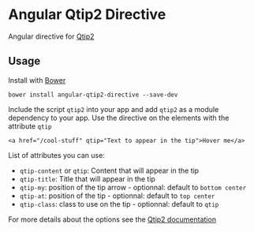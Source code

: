 # Angular Qtip2 Directive

Angular directive for [Qtip2](http://qtip2.com/)

## Usage

Install with [Bower](http://bower.io)

    bower install angular-qtip2-directive --save-dev

Include the script `qtip2` into your app and add `qtip2` as a module dependency to your app. Use the directive on the elements with the attribute `qtip`

    <a href="/cool-stuff" qtip="Text to appear in the tip">Hover me</a>

List of attributes you can use:

* `qtip-content` or `qtip`: Content that will appear in the tip
* `qtip-title`: Title that will appear in the tip
* `qtip-my`: position of the tip arrow - optionnal: default to `bottom center`
* `qtip-at`: position of the tip - optionnal: default to `top center`
* `qtip-class`: class to use on the tip - optionnal: default to `qtip`

For more details about the options see the [Qtip2 documentation](http://qtip2.com/demos#section-positioning)
